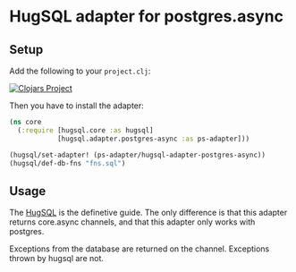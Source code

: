 # HugSQL adapter for postgres.async

## Setup

Add the following to your `project.clj`:

[![Clojars Project](http://clojars.org/skinney/hugsql-adapter-postgres-async/latest-version.svg)](http://clojars.org/skinney/hugsql-adapter-postgres-async)

Then you have to install the adapter:

```clojure
(ns core
  (:require [hugsql.core :as hugsql]
            [hugsql.adapter.postgres-async :as ps-adapter]))

(hugsql/set-adapter! (ps-adapter/hugsql-adapter-postgres-async))
(hugsql/def-db-fns "fns.sql")
```

## Usage

The [HugSQL](https://github.com/layerware/hugsql) is the definetive guide. The only difference is that this adapter returns core.async channels, and that this adapter only works with postgres.

Exceptions from the database are returned on the channel. Exceptions thrown by hugsql are not.
